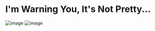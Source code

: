 # I'm Warning You, It's Not Pretty...
![image](https://user-images.githubusercontent.com/78314850/174683339-dce44eee-bb34-43b8-a97b-2dc4963d5331.png)
![image](https://user-images.githubusercontent.com/78314850/174683361-a71f6206-93b5-4a29-9e3c-39f8183739f5.png)


